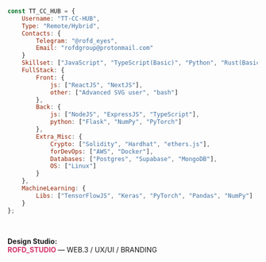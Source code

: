
```javascript

const TT_CC_HUB = {
    Username: "TT-CC-HUB",
    Type: "Remote/Hybrid",
    Contacts: {
        Telegram: "@rofd_eyes",
        Email: "rofdgroup@protonmail.com"
    }
    Skillset: ["JavaScript", "TypeScript(Basic)", "Python", "Rust(Basic)"],
    FullStack: {
        Front: {
            js: ["ReactJS", "NextJS"],
            other: ["Advanced SVG user", "bash"]
        },
        Back: {
            js: ["NodeJS", "ExpressJS", "TypeScript"],
            python: ["Flask", "NumPy", "PyTorch"]
        },
        Extra_Misc: {
            Crypto: ["Solidity", "Hardhat", "ethers.js"],
            forDevOps: ["AWS", "Docker"],
            Databases: ["Postgres", "Supabase", "MongoDB"],
            OS: ["Linux"]
        }
    },
    MachineLearning: {
        Libs: ["TensorFlowJS", "Keras", "PyTorch", "Pandas", "NumPy"]
    }
};

```


<br>

<p><strong>Design Studio:</strong><br>
<a href="https://rofd-studio.webflow.io/" target="_blank" rel="noopener noreferrer" style="text-decoration:none; color:#d6336c; font-weight:bold;">
  ROFD_STUDIO
</a> — WEB.3 / UX/UI / BRANDING
</p>



